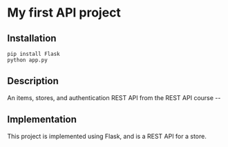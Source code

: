 # My first API project

## Installation
```
pip install Flask
python app.py

```

## Description

An items, stores, and authentication REST API from the REST API course --

## Implementation

This project is implemented using Flask, and is a REST API for a store.
